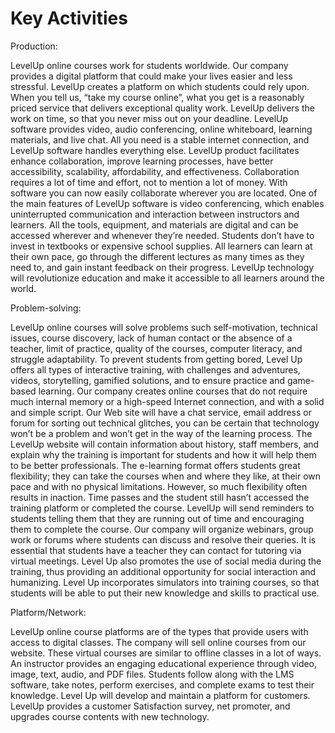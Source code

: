 # Key Activities
Production:

LevelUp online courses work for students worldwide. Our company provides a digital platform that could make your lives easier and less stressful. LevelUp creates a platform on which students could rely upon. When you tell us, “take my course online”, what you get is a reasonably priced service that delivers exceptional quality work. LevelUp delivers the work on time, so that you never miss out on your deadline. LevelUp software provides video, audio conferencing, online whiteboard, learning materials, and live chat. All you need is a stable internet connection, and LevelUp software handles everything else. LevelUp product facilitates enhance collaboration, improve learning processes, have better accessibility, scalability, affordability, and effectiveness. Collaboration requires a lot of time and effort, not to mention a lot of money. With software you can now easily collaborate wherever you are located. One of the main features of LevelUp software is video conferencing, which enables uninterrupted communication and interaction between instructors and learners. All the tools, equipment, and materials are digital and can be accessed wherever and whenever they’re needed. Students don’t have to invest in textbooks or expensive school supplies. All learners can learn at their own pace, go through the different lectures as many times as they need to, and gain instant feedback on their progress. LevelUp technology will revolutionize education and make it accessible to all learners around the world.

Problem-solving:

LevelUp online courses will solve problems such self-motivation, technical issues, course discovery, lack of human contact or the absence of a teacher, limit of practice, quality of the courses, computer literacy, and struggle adaptability. To prevent students from getting bored, Level Up offers all types of interactive training, with challenges and adventures, videos, storytelling, gamified solutions, and to ensure practice and game-based learning. Our company creates online courses that do not require much internal memory or a high-speed Internet connection, and with a solid and simple script. Our Web site will have a chat service, email address or forum for sorting out technical glitches, you can be certain that technology won’t be a problem and won’t get in the way of the learning process. The LevelUp website will contain information about history, staff members, and explain why the training is important for students and how it will help them to be better professionals. The e-learning format offers students great flexibility; they can take the courses when and where they like, at their own pace and with no physical limitations. However, so much flexibility often results in inaction. Time passes and the student still hasn’t accessed the training platform or completed the course. LevelUp will send reminders to students telling them that they are running out of time and encouraging them to complete the course. Our company will organize webinars, group work or forums where students can discuss and resolve their queries. It is essential that students have a teacher they can contact for tutoring via virtual meetings. Level Up also promotes the use of social media during the training, thus providing an additional opportunity for social interaction and humanizing. Level Up incorporates simulators into training courses, so that students will be able to put their new knowledge and skills to practical use.

Platform/Network:

LevelUp online course platforms are of the types that provide users with access to digital classes. The company will sell online courses from our website. These virtual courses are similar to offline classes in a lot of ways. An instructor provides an engaging educational experience through video, image, text, audio, and PDF files. Students follow along with the LMS software, take notes, perform exercises, and complete exams to test their knowledge. Level Up will develop and maintain a platform for customers. LevelUp provides a customer Satisfaction survey, net promoter, and upgrades course contents with new technology. 


